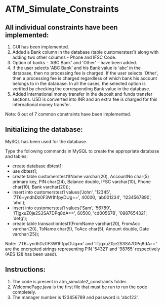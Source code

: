 # ATM_Simulate_Constraints

## All individual constraints have been implemented:
1. GUI has been implemented.
2. Added a Bank column in the database (table customerstest1) along with adding two other columns - Phone and IFSC Code.
3. Option of banks - 'ABC Bank' and 'Other' - have been added.
4. If the user selects 'ABC Bank' and his Bank value is 'abc' in the database, then no processing fee is charged. If the user selects 'Other', then a processing fee is charged regardless of which bank his account belongs to in the database. In all the cases, the selected option is verified by checking the corresponding Bank value in the database.
5. Added international money transfer in the deposit and funds transfer sections. USD is converted into INR and an extra fee is charged for this international money transfer.

Note: 6 out of 7 common constraints have been implemented.

## Initializing the database:
MySQL has been used for the database.

Type the following commands in MySQL to create the appropriate database and tables:
* create database dbtest1;
* use dbtest1;
* create table customerstest1(Name varchar(20), AccountNo char(5) primary key, PIN char(24), Balance double, IFSC varchar(10), Phone char(10), Bank varchar(20));
* insert into customerstest1 values('John', '12345', '7T6+yndhDz0F3W1hfpyDUg==', 40000, 'ab001234', '1234567890', 'abc');
* insert into customerstest1 values('Sam', '56789', 'lTjgxuZ0je2S3SA7DPq8dA==', 60500, 'cd005678', '0987654321', 'defg');
* create table transactiontest1(FromName varchar(20), FromAcc varchar(20), ToName char(5), ToAcc char(5), Amount double, Date varchar(25));

Note: '7T6+yndhDz0F3W1hfpyDUg==' and 'lTjgxuZ0je2S3SA7DPq8dA==' are the encrypted strings representing PIN '54321' and '98765' respectively (AES 128 has been used).

## Instructions:

1. The code is present in atm_simulate2_constraints folder.
2. WelcomePage.java is the first file that must be run to run the code completely.
3. The manager number is 123456789 and password is 'abc123'.
